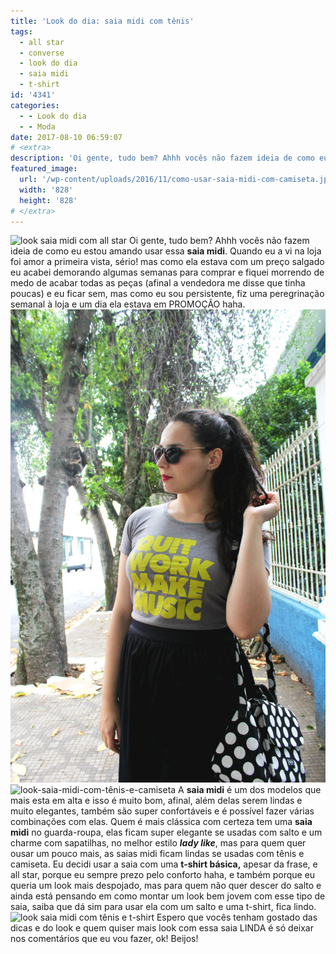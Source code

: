 ```yaml
---
title: 'Look do dia: saia midi com tênis'
tags:
  - all star
  - converse
  - look do dia
  - saia midi
  - t-shirt
id: '4341'
categories:
  - - Look do dia
  - - Moda
date: 2017-08-10 06:59:07
# <extra>
description: 'Oi gente, tudo bem? Ahhh vocês não fazem ideia de como eu estou amando usar essa saia midi. Quando eu a vi na loja foi amor a primeira vista, sério! mas como ela estava com um preço salgado eu acabei demorando algumas semanas para comprar e fiquei morrendo de medo de acabar todas as peças (afinal a vendedora me disse que tinha poucas) e eu ficar sem, mas como eu sou persistente, fiz uma peregrinação semanal à loja e um dia ela estava em PROMOÇÃO haha. A saia midi é um dos modelos que mais esta em alta e isso é muito bom, afinal, além delas serem lindas e muito elegantes, também são super confortáveis e é possível fazer várias combinações com elas. Quem é mais clássica com certeza tem uma saia midi no guarda-roupa, elas ficam super elegante se &hellip;'
featured_image: 
  url: '/wp-content/uploads/2016/11/como-usar-saia-midi-com-camiseta.jpg'
  width: '828'
  height: '828'
# </extra>
---
```


![look saia midi com all star](/wp-content/uploads/2016/11/como-usar-saia-midi-com-tênis.jpg) Oi gente, tudo bem? Ahhh vocês não fazem ideia de como eu estou amando usar essa **saia midi**. Quando eu a vi na loja foi amor a primeira vista, sério! mas como ela estava com um preço salgado eu acabei demorando algumas semanas para comprar e fiquei morrendo de medo de acabar todas as peças (afinal a vendedora me disse que tinha poucas) e eu ficar sem, mas como eu sou persistente, fiz uma peregrinação semanal à loja e um dia ela estava em PROMOÇÃO haha. ![look saia de cintura alta com camiseta - como usar](/wp-content/uploads/2016/11/como-usar-saia-midi-com-camiseta.jpg) ![look-saia-midi-com-tênis-e-camiseta](/wp-content/uploads/2016/11/como-usar-saia-midi-com-tênis-e-camiseta.jpg) A **saia midi** é um dos modelos que mais esta em alta e isso é muito bom, afinal, além delas serem lindas e muito elegantes, também são super confortáveis e é possível fazer várias combinações com elas. Quem é mais clássica com certeza tem uma **saia midi** no guarda-roupa, elas ficam super elegante se usadas com salto e um charme com sapatilhas, no melhor estilo _**lady like**_, mas para quem quer ousar um pouco mais, as saias midi ficam lindas se usadas com tênis e camiseta. Eu decidi usar a saia com uma **t-shirt básica,** apesar da frase, e all star, porque eu sempre prezo pelo conforto haha, e também porque eu queria um look mais despojado, mas para quem não quer descer do salto e ainda está pensando em como montar um look bem jovem com esse tipo de saia, saiba que dá sim para usar ela com um salto e uma t-shirt, fica lindo. ![look saia midi com tênis e t-shirt](/wp-content/uploads/2016/11/com-usar-saia-com-tênis.jpg) Espero que vocês tenham gostado das dicas e do look e quem quiser mais look com essa saia LINDA é só deixar nos comentários que eu vou fazer, ok! Beijos!
